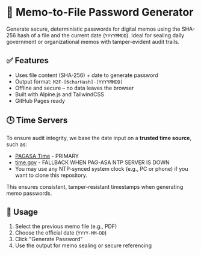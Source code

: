 # 🔐 Memo-to-File Password Generator

Generate secure, deterministic passwords for digital memos using the SHA-256 hash of a file and the current date (`YYYYMMDD`). Ideal for sealing daily government or organizational memos with tamper-evident audit trails.

## ✅ Features

- Uses file content (SHA-256) + date to generate password
- Output format: `M2F-[6charHash]-[YYYYMMDD]`
- Offline and secure – no data leaves the browser
- Built with Alpine.js and TailwindCSS
- GitHub Pages ready

## 🕒 Time Servers

To ensure audit integrity, we base the date input on a **trusted time source**, such as:
- [PAGASA Time](https://bagong.pagasa.dost.gov.ph/) - PRIMARY
- [time.gov](https://time.gov) - FALLBACK WHEN PAG-ASA NTP SERVER IS DOWN
- You may use any NTP-synced system clock (e.g., PC or phone) if you want to clone this repository.

This ensures consistent, tamper-resistant timestamps when generating memo passwords.

## 📄 Usage

1. Select the previous memo file (e.g., PDF)
2. Choose the official date (`YYYY-MM-DD`)
3. Click "Generate Password"
4. Use the output for memo sealing or secure referencing
